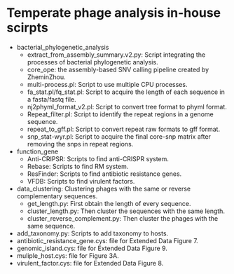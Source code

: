 # Temperate phage analysis in-house scirpts
* bacterial_phylogenetic_analysis
	* extract_from_assembly_summary.v2.py: Script integrating the processes of bacterial phylogenetic analysis.
	* core_ope: the assembly-based SNV calling pipeline created by ZheminZhou.
	* multi-process.pl: Script to use multiple CPU processes.
	* fa_stat.pl/fq_stat.pl: Script to acquire the length of each sequence in a fasta/fastq file.
	* nj2phyml_format_v2.pl: Script to convert tree format to phyml format.
	* Repeat_filter.pl: Script to identify the repeat regions in a genome sequence.
	* repeat_to_gff.pl: Script to convert repeat raw formats to gff format.
	* snp_stat-wyr.pl: Script to acquire the final core-snp matrix after removing the snps in repeat regions.
* function_gene
  * Anti-CRIPSR: Scripts to find anti-CRISPR system.
  * Rebase: Scripts to find RM system.
  * ResFinder: Scripts to find antibiotic resistance genes.
  * VFDB: Scripts to find virulent factors.
* data_clustering: Clustering phages with the same or reverse complementary sequences.
  * get_length.py: First obtain the length of every sequence.
  * cluster_length.py: Then cluster the sequences with the same length.
  * cluster_reverse_complement.py: Then cluster the phages with the same sequence.
* add_taxonomy.py: Scripts to add taxonomy to hosts.
* antibiotic_resistance_gene.cys: file for Extended Data Figure 7.
* genomic_island.cys: file for Extended Data Figure 9.
* muliple_host.cys: file for Figure 3A.
* virulent_factor.cys: file for Extended Data Figure 8.
